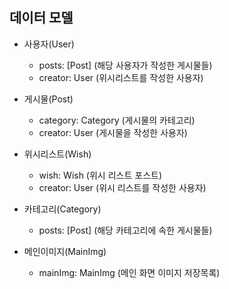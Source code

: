 ## 데이터 모델

- 사용자(User)

  - posts: [Post] (해당 사용자가 작성한 게시물들)
  - creator: User (위시리스트를 작성한 사용자)

- 게시물(Post)

  - category: Category (게시물의 카테고리)
  - creator: User (게시물을 작성한 사용자)

- 위시리스트(Wish)

  - wish: Wish (위시 리스트 포스트)
  - creator: User (위시 리스트를 작성한 사용자)

- 카테고리(Category)

  - posts: [Post] (해당 카테고리에 속한 게시물들)

- 메인이미지(MainImg)
  - mainImg: MainImg (메인 화면 이미지 저장목록)
